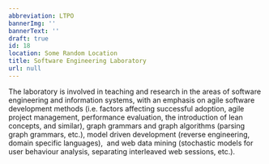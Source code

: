 ```yaml
---
abbreviation: LTPO
bannerImg: ''
bannerText: ''
draft: true
id: 18
location: Some Random Location
title: Software Engineering Laboratory
url: null
---
```


The laboratory is involved in teaching and research in the areas of software engineering and information systems, with an emphasis on agile software development methods (i.e. factors affecting successful adoption, agile project management, performance evaluation, the introduction of lean concepts, and similar), graph grammars and graph algorithms (parsing graph grammars, etc.), model driven development (reverse engineering, domain specific languages),  and web data mining (stochastic models for user behaviour analysis, separating interleaved web sessions, etc.).